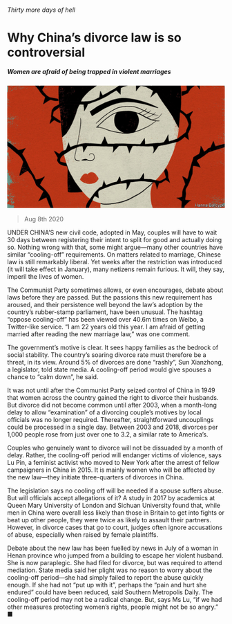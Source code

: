 ###### Thirty more days of hell

# Why China’s divorce law is so controversial 

##### Women are afraid of being trapped in violent marriages 

![image](images/20200808_CND001_0.jpg) 

> Aug 8th 2020 

UNDER CHINA’S new civil code, adopted in May, couples will have to wait 30 days between registering their intent to split for good and actually doing so. Nothing wrong with that, some might argue—many other countries have similar “cooling-off” requirements. On matters related to marriage, Chinese law is still remarkably liberal. Yet weeks after the restriction was introduced (it will take effect in January), many netizens remain furious. It will, they say, imperil the lives of women.

The Communist Party sometimes allows, or even encourages, debate about laws before they are passed. But the passions this new requirement has aroused, and their persistence well beyond the law’s adoption by the country’s rubber-stamp parliament, have been unusual. The hashtag “oppose cooling-off” has been viewed over 40.6m times on Weibo, a Twitter-like service. “I am 22 years old this year. I am afraid of getting married after reading the new marriage law,” was one comment.


The government’s motive is clear. It sees happy families as the bedrock of social stability. The country’s soaring divorce rate must therefore be a threat, in its view. Around 5% of divorces are done “rashly”, Sun Xianzhong, a legislator, told state media. A cooling-off period would give spouses a chance to “calm down”, he said.

It was not until after the Communist Party seized control of China in 1949 that women across the country gained the right to divorce their husbands. But divorce did not become common until after 2003, when a month-long delay to allow “examination” of a divorcing couple’s motives by local officials was no longer required. Thereafter, straightforward uncouplings could be processed in a single day. Between 2003 and 2018, divorces per 1,000 people rose from just over one to 3.2, a similar rate to America’s.

Couples who genuinely want to divorce will not be dissuaded by a month of delay. Rather, the cooling-off period will endanger victims of violence, says Lu Pin, a feminist activist who moved to New York after the arrest of fellow campaigners in China in 2015. It is mainly women who will be affected by the new law—they initiate three-quarters of divorces in China.

The legislation says no cooling off will be needed if a spouse suffers abuse. But will officials accept allegations of it? A study in 2017 by academics at Queen Mary University of London and Sichuan University found that, while men in China were overall less likely than those in Britain to get into fights or beat up other people, they were twice as likely to assault their partners. However, in divorce cases that go to court, judges often ignore accusations of abuse, especially when raised by female plaintiffs.

Debate about the new law has been fuelled by news in July of a woman in Henan province who jumped from a building to escape her violent husband. She is now paraplegic. She had filed for divorce, but was required to attend mediation. State media said her plight was no reason to worry about the cooling-off period—she had simply failed to report the abuse quickly enough. If she had not “put up with it”, perhaps the “pain and hurt she endured” could have been reduced, said Southern Metropolis Daily. The cooling-off period may not be a radical change. But, says Ms Lu, “if we had other measures protecting women’s rights, people might not be so angry.” ■

